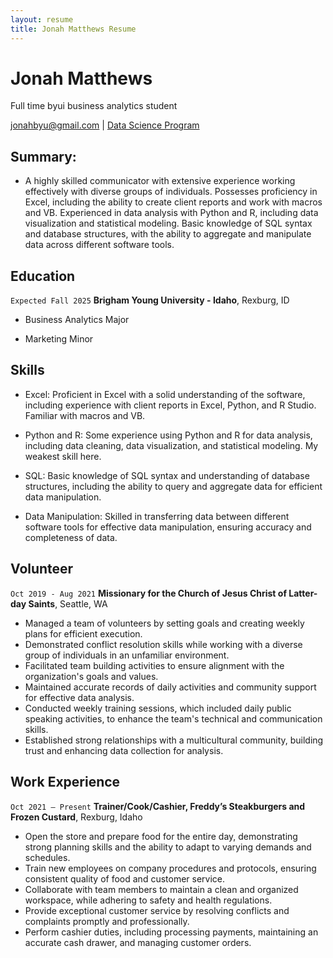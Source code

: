 ```yaml
---
layout: resume
title: Jonah Matthews Resume
---
```

# Jonah Matthews
Full time byui business analytics student

<div id="webaddress">
<a href="jonahbyu@gmail.com">jonahbyu@gmail.com</a>
| <a href="https://byuidatascience.github.io/development.html">Data Science Program</a>
</div>

<!-- https://www.monique.tech/the-art-of-markdown -->


## Summary:
- A highly skilled communicator with extensive experience working effectively with diverse groups of individuals. Possesses proficiency in Excel, including the ability to create client reports and work with macros and VB. Experienced in data analysis with Python and R, including data visualization and statistical modeling. Basic knowledge of SQL syntax and database structures, with the ability to aggregate and manipulate data across different software tools.

## Education

`Expected Fall 2025`
__Brigham Young University - Idaho__, Rexburg, ID

- Business Analytics Major 

- Marketing Minor

## Skills
- Excel: Proficient in Excel with a solid understanding of the software, including experience with client reports in Excel, Python, and R Studio. Familiar with macros and VB.

- Python and R: Some experience using Python and R for data analysis, including data cleaning, data visualization, and statistical modeling. My weakest skill here.

- SQL: Basic knowledge of SQL syntax and understanding of database structures, including the ability to query and aggregate data for efficient data manipulation.

- Data Manipulation: Skilled in transferring data between different software tools for effective data manipulation, ensuring accuracy and completeness of data.


## Volunteer

`Oct 2019 - Aug 2021`
__Missionary for the Church of Jesus Christ of Latter-day Saints__, Seattle, WA

- Managed a team of volunteers by setting goals and creating weekly plans for efficient execution.
- Demonstrated conflict resolution skills while working with a diverse group of individuals in an unfamiliar environment.
- Facilitated team building activities to ensure alignment with the organization's goals and values.
- Maintained accurate records of daily activities and community support for effective data analysis.
- Conducted weekly training sessions, which included daily public speaking activities, to enhance the team's technical and communication skills.
- Established strong relationships with a multicultural community, building trust and enhancing data collection for analysis.


## Work Experience

`Oct 2021 – Present`
__Trainer/Cook/Cashier, Freddy’s Steakburgers and Frozen Custard__, Rexburg, Idaho

- Open the store and prepare food for the entire day, demonstrating strong planning skills and the ability to adapt to varying demands and schedules.
- Train new employees on company procedures and protocols, ensuring consistent quality of food and customer service.
- Collaborate with team members to maintain a clean and organized workspace, while adhering to safety and health regulations.
- Provide exceptional customer service by resolving conflicts and complaints promptly and professionally.
- Perform cashier duties, including processing payments, maintaining an accurate cash drawer, and managing customer orders.






